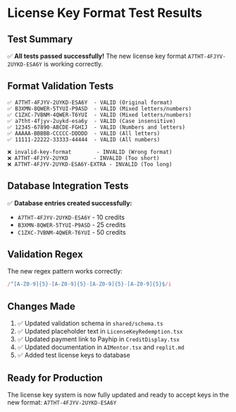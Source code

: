 # License Key Format Test Results

## Test Summary
✅ **All tests passed successfully!** The new license key format `A7THT-4FJYV-2UYKD-ESA6Y` is working correctly.

## Format Validation Tests
```
✅ A7THT-4FJYV-2UYKD-ESA6Y  - VALID (Original format)
✅ B3XMN-8QWER-5TYUI-P9ASD  - VALID (Mixed letters/numbers)
✅ C1ZXC-7VBNM-4QWER-T6YUI  - VALID (Mixed letters/numbers)
✅ a7tht-4fjyv-2uykd-esa6y  - VALID (Case insensitive)
✅ 12345-67890-ABCDE-FGHIJ  - VALID (Numbers and letters)
✅ AAAAA-BBBBB-CCCCC-DDDDD  - VALID (All letters)
✅ 11111-22222-33333-44444  - VALID (All numbers)

❌ invalid-key-format        - INVALID (Wrong format)
❌ A7THT-4FJYV-2UYKD        - INVALID (Too short)
❌ A7THT-4FJYV-2UYKD-ESA6Y-EXTRA - INVALID (Too long)
```

## Database Integration Tests
✅ **Database entries created successfully:**
- `A7THT-4FJYV-2UYKD-ESA6Y` - 10 credits
- `B3XMN-8QWER-5TYUI-P9ASD` - 25 credits  
- `C1ZXC-7VBNM-4QWER-T6YUI` - 50 credits

## Validation Regex
The new regex pattern works correctly:
```javascript
/^[A-Z0-9]{5}-[A-Z0-9]{5}-[A-Z0-9]{5}-[A-Z0-9]{5}$/i
```

## Changes Made
1. ✅ Updated validation schema in `shared/schema.ts`
2. ✅ Updated placeholder text in `LicenseKeyRedemption.tsx`
3. ✅ Updated payment link to Payhip in `CreditDisplay.tsx`
4. ✅ Updated documentation in `AIMentor.tsx` and `replit.md`
5. ✅ Added test license keys to database

## Ready for Production
The license key system is now fully updated and ready to accept keys in the new format: `A7THT-4FJYV-2UYKD-ESA6Y`